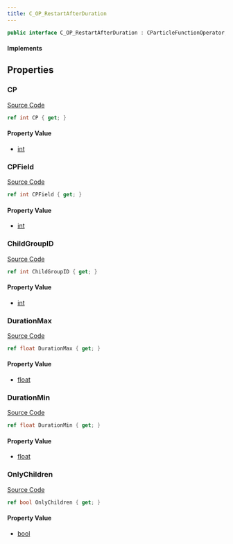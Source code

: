 ```yaml
---
title: C_OP_RestartAfterDuration
---
```


```csharp
public interface C_OP_RestartAfterDuration : CParticleFunctionOperator, CParticleFunction, ISchemaClass<CParticleFunction>, ISchemaClass<CParticleFunctionOperator>, ISchemaClass<C_OP_RestartAfterDuration>, ISchemaField, ISchemaClass, INativeHandle
```

#### Implements

## Properties

### CP

[Source Code](https://github.com/swiftly-solution/swiftlys2/blob/main/managed/src/SwiftlyS2.Generated/Schemas/Interfaces/C_OP_RestartAfterDuration.cs#L21)

```csharp
ref int CP { get; }
```

#### Property Value

- [int](https://learn.microsoft.com/dotnet/api/system.int32)

### CPField

[Source Code](https://github.com/swiftly-solution/swiftlys2/blob/main/managed/src/SwiftlyS2.Generated/Schemas/Interfaces/C_OP_RestartAfterDuration.cs#L23)

```csharp
ref int CPField { get; }
```

#### Property Value

- [int](https://learn.microsoft.com/dotnet/api/system.int32)

### ChildGroupID

[Source Code](https://github.com/swiftly-solution/swiftlys2/blob/main/managed/src/SwiftlyS2.Generated/Schemas/Interfaces/C_OP_RestartAfterDuration.cs#L25)

```csharp
ref int ChildGroupID { get; }
```

#### Property Value

- [int](https://learn.microsoft.com/dotnet/api/system.int32)

### DurationMax

[Source Code](https://github.com/swiftly-solution/swiftlys2/blob/main/managed/src/SwiftlyS2.Generated/Schemas/Interfaces/C_OP_RestartAfterDuration.cs#L19)

```csharp
ref float DurationMax { get; }
```

#### Property Value

- [float](https://learn.microsoft.com/dotnet/api/system.single)

### DurationMin

[Source Code](https://github.com/swiftly-solution/swiftlys2/blob/main/managed/src/SwiftlyS2.Generated/Schemas/Interfaces/C_OP_RestartAfterDuration.cs#L17)

```csharp
ref float DurationMin { get; }
```

#### Property Value

- [float](https://learn.microsoft.com/dotnet/api/system.single)

### OnlyChildren

[Source Code](https://github.com/swiftly-solution/swiftlys2/blob/main/managed/src/SwiftlyS2.Generated/Schemas/Interfaces/C_OP_RestartAfterDuration.cs#L27)

```csharp
ref bool OnlyChildren { get; }
```

#### Property Value

- [bool](https://learn.microsoft.com/dotnet/api/system.boolean)

